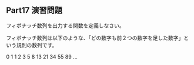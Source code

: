 ## Part17 演習問題

フィボナッチ数列を出力する関数を定義しなさい。

フィボナッチ数列は以下のような、「どの数字も前２つの数字を足した数字」という規則の数列です。

0 1 1 2 3 5 8 13 21 34 55 89 ...

